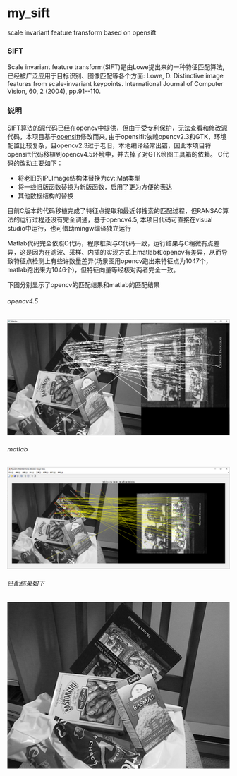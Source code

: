 # my_sift
scale invariant feature transform based on opensift

### SIFT
 Scale invariant feature transform(SIFT)是由Lowe提出来的一种特征匹配算法, 已经被广泛应用于目标识别、图像匹配等各个方面:
 Lowe, D. Distinctive image features from scale-invariant keypoints. International Journal of Computer Vision, 60, 2 (2004), pp.91--110.
 
### 说明
 SIFT算法的源代码已经在opencv中提供，但由于受专利保护，无法查看和修改源代码，本项目基于[opensift](https://github.com/robwhess/opensift)修改而来, 由于opensifit依赖opencv2.3和GTK，环境配置比较复杂，且opencv2.3过于老旧，本地编译经常出错，因此本项目将opensift代码移植到opencv4.5环境中，并去掉了对GTK绘图工具箱的依赖。
 C代码的改动主要如下：
+ 将老旧的IPLImage结构体替换为cv::Mat类型
+ 将一些旧版函数替换为新版函数，启用了更为方便的表达
+ 其他数据结构的替换

目前C版本的代码移植完成了特征点提取和最近邻搜索的匹配过程，但RANSAC算法的运行过程还没有完全调通，基于opencv4.5, 本项目代码可直接在visual studio中运行，也可借助mingw编译独立运行

Matlab代码完全依照C代码，程序框架与C代码一致，运行结果与C稍微有点差异，这是因为在滤波、采样、内插的实现方式上matlab和opencv有差异，从而导致特征点检测上有些许数量差异(场景图用opencv跑出来特征点为1047个，matlab跑出来为1046个)，但特征向量等经核对两者完全一致。

下图分别显示了opencv的匹配结果和matlab的匹配结果
###### opencv4.5
![img](https://github.com/CaesarSmith/images/blob/master/sift_on_opencv.png)
###### matlab
![img](https://github.com/CaesarSmith/images/blob/master/sift_on_matlab.png)
###### 匹配结果如下
![img](https://github.com/CaesarSmith/images/blob/master/SFIT_registration.gif)


